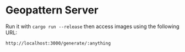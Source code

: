 Geopattern Server
=================

Run it with `cargo run --release` then access images using the following URL:

```
http://localhost:3000/generate/:anything
```
